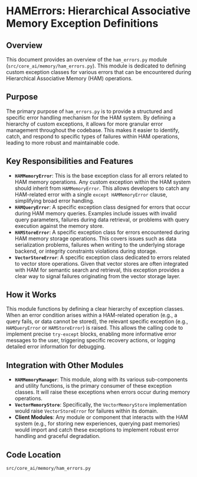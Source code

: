 # HAMErrors: Hierarchical Associative Memory Exception Definitions

## Overview

This document provides an overview of the `ham_errors.py` module (`src/core_ai/memory/ham_errors.py`). This module is dedicated to defining custom exception classes for various errors that can be encountered during Hierarchical Associative Memory (HAM) operations.

## Purpose

The primary purpose of `ham_errors.py` is to provide a structured and specific error handling mechanism for the HAM system. By defining a hierarchy of custom exceptions, it allows for more granular error management throughout the codebase. This makes it easier to identify, catch, and respond to specific types of failures within HAM operations, leading to more robust and maintainable code.

## Key Responsibilities and Features

*   **`HAMMemoryError`**: This is the base exception class for all errors related to HAM memory operations. Any custom exception within the HAM system should inherit from `HAMMemoryError`. This allows developers to catch any HAM-related error with a single `except HAMMemoryError` clause, simplifying broad error handling.
*   **`HAMQueryError`**: A specific exception class designed for errors that occur during HAM memory queries. Examples include issues with invalid query parameters, failures during data retrieval, or problems with query execution against the memory store.
*   **`HAMStoreError`**: A specific exception class for errors encountered during HAM memory storage operations. This covers issues such as data serialization problems, failures when writing to the underlying storage backend, or integrity constraints violations during storage.
*   **`VectorStoreError`**: A specific exception class dedicated to errors related to vector store operations. Given that vector stores are often integrated with HAM for semantic search and retrieval, this exception provides a clear way to signal failures originating from the vector storage layer.

## How it Works

This module functions by defining a clear hierarchy of exception classes. When an error condition arises within a HAM-related operation (e.g., a query fails, or data cannot be stored), the relevant specific exception (e.g., `HAMQueryError` or `HAMStoreError`) is raised. This allows the calling code to implement precise `try-except` blocks, enabling more informative error messages to the user, triggering specific recovery actions, or logging detailed error information for debugging.

## Integration with Other Modules

*   **`HAMMemoryManager`**: This module, along with its various sub-components and utility functions, is the primary consumer of these exception classes. It will raise these exceptions when errors occur during memory operations.
*   **`VectorMemoryStore`**: Specifically, the `VectorMemoryStore` implementation would raise `VectorStoreError` for failures within its domain.
*   **Client Modules**: Any module or component that interacts with the HAM system (e.g., for storing new experiences, querying past memories) would import and catch these exceptions to implement robust error handling and graceful degradation.

## Code Location

`src/core_ai/memory/ham_errors.py`